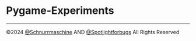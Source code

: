 
# Pygame-Experiments




---


&copy;2024 
[@Schnurrmaschine](https://github.com/Schnurrmaschine) AND
[@Spotlightforbugs](https://github.com/Spotlightforbugs)
All Rights Reserved
